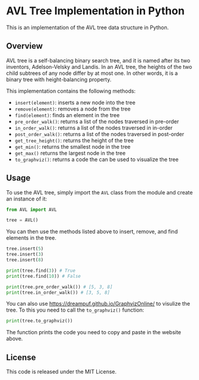 # AVL Tree Implementation in Python
This is an implementation of the AVL tree data structure in Python.

## Overview
AVL tree is a self-balancing binary search tree, and it is named after its two inventors, Adelson-Velsky and Landis. In an AVL tree, the heights of the two child subtrees of any node differ by at most one. In other words, it is a binary tree with height-balancing property.

This implementation contains the following methods:

- `insert(element)`: inserts a new node into the tree
- `remove(element)`: removes a node from the tree
- `find(element)`: finds an element in the tree
- `pre_order_walk()`: returns a list of the nodes traversed in pre-order
- `in_order_walk()`: returns a list of the nodes traversed in in-order
- `post_order_walk()`: returns a list of the nodes traversed in post-order
- `get_tree_height()`: returns the height of the tree
- `get_min()`: returns the smallest node in the tree
- `get_max()` returns the largest node in the tree
- `to_graphviz()`: returns a code the can be used to visualize the tree


## Usage
To use the AVL tree, simply import the `AVL` class from the module and create an instance of it:
```python
from AVL import AVL

tree = AVL()
```

You can then use the methods listed above to insert, remove, and find elements in the tree.

```python
tree.insert(5)
tree.insert(3)
tree.insert(8)

print(tree.find(3)) # True
print(tree.find(10)) # False

print(tree.pre_order_walk()) # [5, 3, 8]
print(tree.in_order_walk()) # [3, 5, 8]
```

You can also use https://dreampuf.github.io/GraphvizOnline/ to visulize the tree.
To this you need to call the `to_graphviz()` function:
```python
print(tree.to_graphviz())
```
The function prints the code you need to copy and paste in the website above.





## License
This code is released under the MIT License.
